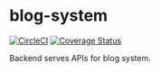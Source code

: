 # blog-system

[![CircleCI](https://circleci.com/gh/thinhlvv/blog-system/tree/master.svg?style=svg&circle-token=47214c8eef0e763d2f4d529b884f0e9cc0141217)](https://circleci.com/gh/thinhlvv/blog-system/tree/master)
[![Coverage Status](https://coveralls.io/repos/github/thinhlvv/blog-system/badge.svg?branch=master)](https://coveralls.io/github/thinhlvv/blog-system?branch=master)

Backend serves APIs for blog system.
